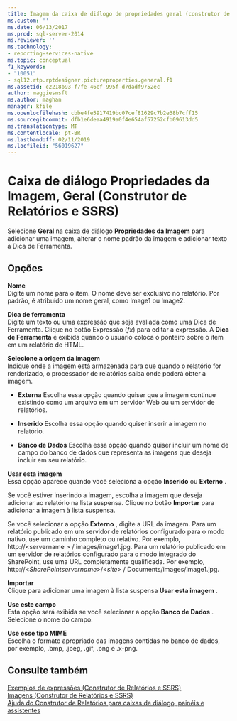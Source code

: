 ```yaml
---
title: Imagem da caixa de diálogo de propriedades geral (construtor de relatórios e SSRS) | Microsoft Docs
ms.custom: ''
ms.date: 06/13/2017
ms.prod: sql-server-2014
ms.reviewer: ''
ms.technology:
- reporting-services-native
ms.topic: conceptual
f1_keywords:
- "10051"
- sql12.rtp.rptdesigner.pictureproperties.general.f1
ms.assetid: c2218b93-f7fe-46ef-995f-d7dadf9752ec
author: maggiesmsft
ms.author: maghan
manager: kfile
ms.openlocfilehash: cbbe4fe5917419bc07cef81629c7b2e38b7cff15
ms.sourcegitcommit: dfb1e6deaa4919a0f4e654af57252cfb09613dd5
ms.translationtype: MT
ms.contentlocale: pt-BR
ms.lasthandoff: 02/11/2019
ms.locfileid: "56019627"
---
```

# <a name="image-properties-dialog-box-general-report-builder-and-ssrs"></a>Caixa de diálogo Propriedades da Imagem, Geral (Construtor de Relatórios e SSRS)
  Selecione **Geral** na caixa de diálogo **Propriedades da Imagem** para adicionar uma imagem, alterar o nome padrão da imagem e adicionar texto à Dica de Ferramenta.  
  
## <a name="options"></a>Opções  
 **Nome**  
 Digite um nome para o item. O nome deve ser exclusivo no relatório. Por padrão, é atribuído um nome geral, como Image1 ou Image2.  
  
 **Dica de ferramenta**  
 Digite um texto ou uma expressão que seja avaliada como uma Dica de Ferramenta. Clique no botão Expressão (*fx*) para editar a expressão. A **Dica de Ferramenta** é exibida quando o usuário coloca o ponteiro sobre o item em um relatório de HTML.  
  
 **Selecione a origem da imagem**  
 Indique onde a imagem está armazenada para que quando o relatório for renderizado, o processador de relatórios saiba onde poderá obter a imagem.  
  
-   **Externa** Escolha essa opção quando quiser que a imagem continue existindo como um arquivo em um servidor Web ou um servidor de relatórios.  
  
-   **Inserido** Escolha essa opção quando quiser inserir a imagem no relatório.  
  
-   **Banco de Dados** Escolha essa opção quando quiser incluir um nome de campo do banco de dados que representa as imagens que deseja incluir em seu relatório.  
  
 **Usar esta imagem**  
 Essa opção aparece quando você seleciona a opção **Inserido** ou **Externo** .  
  
 Se você estiver inserindo a imagem, escolha a imagem que deseja adicionar ao relatório na lista suspensa. Clique no botão **Importar** para adicionar a imagem à lista suspensa.  
  
 Se você selecionar a opção **Externo** , digite a URL da imagem. Para um relatório publicado em um servidor de relatórios configurado para o modo nativo, use um caminho completo ou relativo. Por exemplo, http://\<servername > / images/image1.jpg. Para um relatório publicado em um servidor de relatórios configurado para o modo integrado do SharePoint, use uma URL completamente qualificada. Por exemplo, http://\<*SharePointservername*>/\<*site*> / Documents/images/image1.jpg.  
  
 **Importar**  
 Clique para adicionar uma imagem à lista suspensa **Usar esta imagem** .  
  
 **Use este campo**  
 Esta opção será exibida se você selecionar a opção **Banco de Dados** . Selecione o nome do campo.  
  
 **Use esse tipo MIME**  
 Escolha o formato apropriado das imagens contidas no banco de dados, por exemplo, .bmp, .jpeg, .gif, .png e .x-png.  
  
## <a name="see-also"></a>Consulte também  
 [Exemplos de expressões &#40;Construtor de Relatórios e SSRS&#41;](report-design/expression-examples-report-builder-and-ssrs.md)   
 [Imagens &#40;Construtor de Relatórios e SSRS&#41;](report-design/images-report-builder-and-ssrs.md)   
 [Ajuda do Construtor de Relatórios para caixas de diálogo, painéis e assistentes](../../2014/reporting-services/report-builder-help-for-dialog-boxes-panes-and-wizards.md)  
  
  
